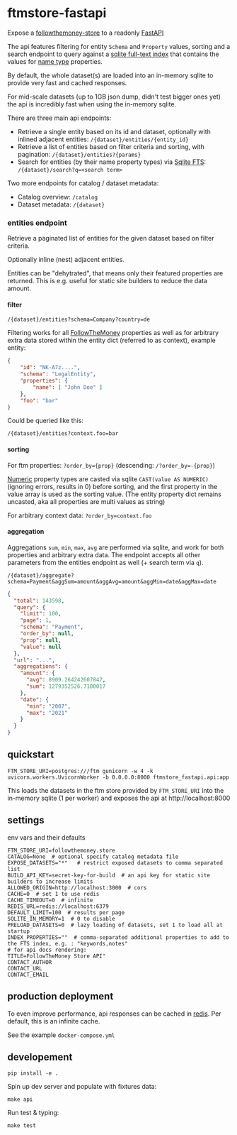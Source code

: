 # ftmstore-fastapi

Expose a [followthemoney-store](https://github.com/alephdata/followthemoney-store) to a readonly [FastAPI](https://fastapi.tiangolo.com/)

The api features filtering for entity `Schema` and `Property` values, sorting and a search endpoint to query against a [sqlite full-text index](https://www.sqlite.org/fts5.html) that contains the values for [name type](https://alephdata.github.io/followthemoney/explorer/types/name/) properties.

By default, the whole dataset(s) are loaded into an in-memory sqlite to provide very fast and cached responses.

For mid-scale datasets (up to 1GB json dump, didn't test bigger ones yet) the api is incredibly fast when using the in-memory sqlite.

There are three main api endpoints:

* Retrieve a single entity based on its id and dataset, optionally with inlined
  adjacent entities: `/{dataset}/entities/{entity_id}`
* Retrieve a list of entities based on filter criteria and sorting, with
  pagination: `/{dataset}/entities?{params}`
* Search for entities (by their name property types) via
  [Sqlite FTS](https://www.sqlite.org/fts5.html): `/{dataset}/search?q=<search term>`

Two more endpoints for catalog / dataset metadata:

* Catalog overview: `/catalog`
* Dataset metadata: `/{dataset}`

### entities endpoint

Retrieve a paginated list of entities for the given dataset based on filter
criteria.

Optionally inline (nest) adjacent entities.

Entities can be "dehytrated", that means only their featured properties are
returned. This is e.g. useful for static site builders to reduce the data
amount.

#### filter

`/{dataset}/entities?schema=Company?country=de`

Filtering works for all [FollowTheMoney](https://alephdata.github.io/followthemoney/explorer/)
properties as well as for arbitrary extra data stored within the entity
dict (referred to as context), example entity:

```json
{
    "id": "NK-A7z....",
    "schema": "LegalEntity",
    "properties": {
        "name": [ "John Doe" ]
    },
    "foo": "bar"
}
```

Could be queried like this:

`/{dataset}/entities?context.foo=bar`

#### sorting

For ftm properties:  `?order_by={prop}` (descending: `/?order_by=-{prop}`)

[Numeric](https://alephdata.github.io/followthemoney/explorer/types/number/#content)
property types are casted via sqlite `CAST(value AS NUMERIC)` (ignoring
errors, results in 0) before sorting, and the first property in the value
array is used as the sorting value. (The entity property dict remains
uncasted, aka all properties are multi values as string)

For arbitrary context data: `?order_by=context.foo`

#### aggregation

Aggregations `sum`, `min`, `max`, `avg` are performed via sqlite, and work for
both properties and arbitrary extra data. The endpoint accepts all other
parameters from the entities endpoint as well (+ search term via `q`).

`/{dataset}/aggregate?schema=Payment&aggSum=amount&aggAvg=amount&aggMin=date&aggMax=date`

```json
{
  "total": 143598,
  "query": {
    "limit": 100,
    "page": 1,
    "schema": "Payment",
    "order_by": null,
    "prop": null,
    "value": null
  },
  "url": "...",
  "aggregations": {
    "amount": {
      "avg": 8909.264242607847,
      "sum": 1279352526.7100017
    },
    "date": {
      "min": "2007",
      "max": "2021"
    }
  }
}
```


## quickstart

    FTM_STORE_URI=postgres:///ftm gunicorn -w 4 -k uvicorn.workers.UvicornWorker -b 0.0.0.0:8000 ftmstore_fastapi.api:app

This loads the datasets in the ftm store provided by `FTM_STORE_URI` into the in-memory sqlite (1 per worker) and exposes the api at http://localhost:8000

## settings

env vars and their defaults

```
FTM_STORE_URI=followthemoney.store
CATALOG=None  # optional specify catalog metadata file
EXPOSE_DATASETS="*"   # restrict exposed datasets to comma separated list
BUILD_API_KEY=secret-key-for-build  # an api key for static site builders to increase limits
ALLOWED_ORIGIN=http://localhost:3000  # cors
CACHE=0  # set 1 to use redis
CACHE_TIMEOUT=0  # infinite
REDIS_URL=redis://localhost:6379
DEFAULT_LIMIT=100  # results per page
SQLITE_IN_MEMORY=1  # 0 to disable
PRELOAD_DATASETS=0  # lazy loading of datasets, set 1 to load all at startup
INDEX_PROPERTIES=""  # comma-separated additional properties to add to the FTS index, e.g. : "keywords,notes"
# for api docs rendering:
TITLE=FollowTheMoney Store API"
CONTACT_AUTHOR
CONTACT_URL
CONTACT_EMAIL
```

## production deployment

To even improve performance, api responses can be cached in [redis](https://redis.io/). Per default, this is an infinite cache.

See the example `docker-compose.yml`

## developement

    pip install -e .

Spin up dev server and populate with fixtures data:

    make api

Run test & typing:

    make test
